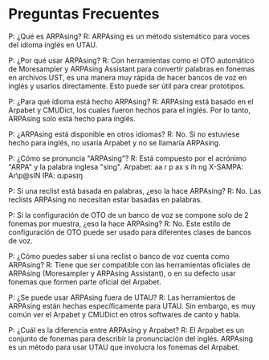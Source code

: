 # Preguntas Frecuentes

P: ¿Qué es ARPAsing?
R: ARPAsing es un método sistemático para voces del idioma inglés en UTAU.

P: ¿Por qué usar ARPAsing?
R: Con herramientas como el OTO automático de Moresampler y ARPAsing Assistant para convertir palabras en fonemas en archivos UST, es una manera muy rápida de hacer bancos de voz en inglés y usarlos directamente. Esto puede ser útil para crear prototipos.

P: ¿Para qué idioma está hecho ARPAsing?
R: ARPAsing está basado en el Arpabet y CMUDict, los cuales fueron hechos para el inglés. Por lo tanto, ARPAsing solo está hecho para inglés.

P: ¿ARPAsing está disponible en otros idiomas?
R: No. Si no estuviese hecho para inglés, no usaría Arpabet y no se llamaría ARPAsing.

P: ¿Cómo se pronuncia "ARPAsing"?
R: Está compuesto por el acrónimo "ARPA" y la palabra inglesa "sing".
Arpabet: aa r p ax s ih ng
X-SAMPA: Ar\p@sIN
IPA: ɑɹpəsɪŋ

P: Si una reclist está basada en palabras, ¿eso la hace ARPAsing?
R: No. Las reclists ARPAsing no necesitan estar basadas en palabras.

P: Si la configuración de OTO de un banco de voz se compone solo de 2 fonemas por muestra, ¿eso la hace ARPAsing?
R: No. Este estilo de configuración de OTO puede ser usado para diferentes clases de bancos de voz.

P: ¿Cómo puedes saber si una reclist o banco de voz cuenta como ARPAsing?
R: Tiene que ser compatible con las herramientas oficiales de ARPAsing (Moresampler y ARPAsing Assistant), o en su defecto usar fonemas que formen parte oficial del Arpabet.

P: ¿Se puede usar ARPAsing fuera de UTAU?
R: Las herramientos de ARPAsing están hechas específicamente para UTAU. Sin embargo, es muy común ver el Arpabet y CMUDict en otros softwares de canto y habla.

P: ¿Cuál es la diferencia entre ARPAsing y Arpabet?
R: El Arpabet es un conjunto de fonemas para describir la pronunciación del inglés. ARPAsing es un método para usar UTAU que involucra los fonemas del Arpabet.
